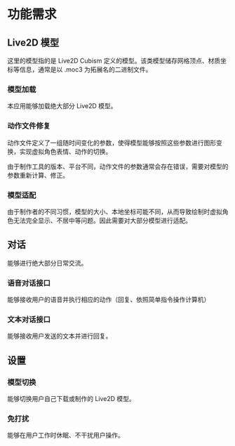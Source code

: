 # 功能需求


## Live2D 模型

这里的模型指的是 Live2D Cubism 定义的模型。该类模型储存网格顶点、材质坐标等信息，通常是以 .moc3 为拓展名的二进制文件。

### 模型加载

本应用能够加载绝大部分 Live2D 模型。

### 动作文件修复

动作文件定义了一组随时间变化的参数，使得模型能够按照这些参数进行图形变换，实现虚拟角色表情、动作的切换。

由于制作工具的版本、平台不同，动作文件的参数通常会存在错误，需要对模型的参数重新计算、修正。

### 模型适配

由于制作者的不同习惯，模型的大小、本地坐标可能不同，从而导致绘制时虚拟角色无法完全显示、不居中等问题。因此需要对大部分模型进行适配。

## 对话

能够进行绝大部分日常交流。

### 语音对话接口

能够接收用户的语音并执行相应的动作（回复、依照简单指令操作计算机）

### 文本对话接口

能够接收用户发送的文本并进行回复。

## 设置

### 模型切换

能够切换用户自己下载或制作的 Live2D 模型。

### 免打扰

能够在用户工作时休眠、不干扰用户操作。

### 

